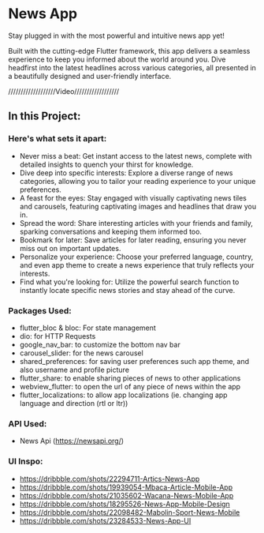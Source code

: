 # News App

Stay plugged in with the most powerful and intuitive news app yet!

Built with the cutting-edge Flutter framework, this app delivers a seamless experience to keep you informed about the world around you. Dive headfirst into the latest headlines across various categories, all presented in a beautifully designed and user-friendly interface.

///////////////////Video//////////////////

## In this Project:

### Here's what sets it apart:
- Never miss a beat: Get instant access to the latest news, complete with detailed insights to quench your thirst for knowledge. 
- Dive deep into specific interests: Explore a diverse range of news categories, allowing you to tailor your reading experience to your unique preferences. 
- A feast for the eyes: Stay engaged with visually captivating news tiles and carousels, featuring captivating images and headlines that draw you in. 
- Spread the word: Share interesting articles with your friends and family, sparking conversations and keeping them informed too. 
- Bookmark for later: Save articles for later reading, ensuring you never miss out on important updates. 
- Personalize your experience: Choose your preferred language, country, and even app theme to create a news experience that truly reflects your interests. 
- Find what you're looking for: Utilize the powerful search function to instantly locate specific news stories and stay ahead of the curve.

### Packages Used:
- flutter_bloc & bloc: For state management 
- dio: for HTTP Requests
- google_nav_bar: to customize the bottom nav bar
- carousel_slider: for the news carousel
- shared_preferences: for saving user preferences such app theme, and also username and profile picture 
- flutter_share: to enable sharing pieces of news to other applications
- webview_flutter: to open the url of any piece of news within the app
- flutter_localizations: to allow app localizations (ie. changing app language and direction (rtl or ltr))

### API Used:
- News Api (https://newsapi.org/)

### UI Inspo:
- https://dribbble.com/shots/22294711-Artics-News-App
- https://dribbble.com/shots/19939054-Mbaca-Article-Mobile-App
- https://dribbble.com/shots/21035602-Wacana-News-Mobile-App
- https://dribbble.com/shots/18295526-News-App-Mobile-Design
- https://dribbble.com/shots/22098482-Mabolin-Sport-News-Mobile
- https://dribbble.com/shots/23284533-News-App-UI

